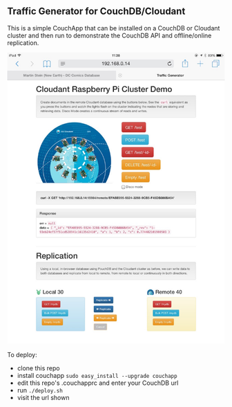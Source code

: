 ## Traffic Generator for CouchDB/Cloudant

This is a simple CouchApp that can be installed on a CouchDB or Cloudant cluster and then run to demonstrate the CouchDB API and offline/online replication.

![screenshot](https://github.com/glynnbird/traffic/raw/master/_attachments/img/screenshot.jpg)

To deploy:

* clone this repo
* install couchapp `sudo easy_install --upgrade couchapp`
* edit this repo's .couchapprc and enter your CouchDB url
* run `./deploy.sh`
* visit the url shown


